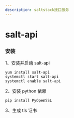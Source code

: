 ```yaml
---
description: saltstack接口服务
---
```


# salt-api

### 安装

1、安装并启动 salt-api

```text
yum install salt-api
systemctl start salt-api
systemctl enable salt-api
```

2、安装 python 依赖

```text
pip install PyOpenSSL
```

3、生成 tls 证书

